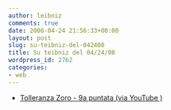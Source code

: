 ```yaml
---
author: leibniz
comments: true
date: 2008-04-24 21:56:33+00:00
layout: post
slug: su-teibniz-del-042408
title: Su teibniz del 04/24/08
wordpress_id: 2762
categories:
- web
---
```




  * [Tolleranza Zoro - 9a puntata (via YouTube )](http://feeds.feedburner.com/~r/teibniz/~3/277124386/32768400)


